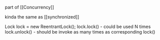 part of [[Concurrency]]

kinda the same as [[synchronized]]


Lock lock = new ReentrantLock();
lock.lock() - could be used N times
lock.unlock() - should be invoke as many times as corresponding lock()